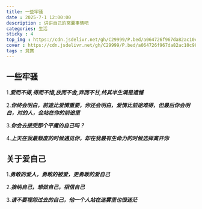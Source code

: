 ```yaml
---
title: 一些牢骚
date : 2025-7-1 12:00:00
description : 讲讲自己的窝囊事情吧
categories: 生活
sticky : 4
top_img : https://cdn.jsdelivr.net/gh/C29999/P.bed/a064726f967da82ac10c98a3e3d23ebc.png
cover : https://cdn.jsdelivr.net/gh/C29999/P.bed/a064726f967da82ac10c98a3e3d23ebc.png
tags : 竞赛
---
```


## 一些牢骚

1.***爱而不得,得而不惜,放而不舍,弃而不甘,终其半生满是遗憾***

2.***你终会明白，前途比爱情重要，你还会明白，爱情比前途难得，但最后你会明白，对的人，会站在你的前途里***

3.***你会去接受那个平庸的自己吗？***

4.***上天在我最颓废的时候遇见你，却在我最有生命力的时候选择离开你***

## 关于爱自己

1.***勇敢的爱人，勇敢的被爱，更勇敢的爱自己***

2.***接纳自己，想做自己，相信自己***

3.***请不要埋怨过去的自己，他一个人站在迷雾里也很迷茫***
